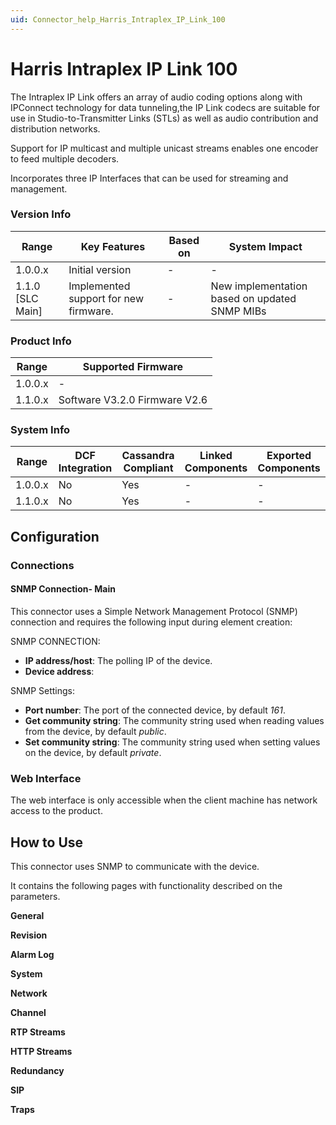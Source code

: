 ```yaml
---
uid: Connector_help_Harris_Intraplex_IP_Link_100
---
```


# Harris Intraplex IP Link 100

The Intraplex IP Link offers an array of audio coding options along with IPConnect technology for data tunneling,the IP Link codecs are suitable for use in Studio-to-Transmitter Links (STLs) as well as audio contribution and distribution networks.

Support for IP multicast and multiple unicast streams enables one encoder to feed multiple decoders.

Incorporates three IP Interfaces that can be used for streaming and management.

### Version Info

| **Range**          | **Key Features**                      | **Based on** | **System Impact**                             |
|--------------------|---------------------------------------|--------------|-----------------------------------------------|
| 1.0.0.x            | Initial version                       | \-           | \-                                            |
| 1.1.0 \[SLC Main\] | Implemented support for new firmware. | \-           | New implementation based on updated SNMP MIBs |

### Product Info

| **Range** | **Supported Firmware**        |
|-----------|-------------------------------|
| 1.0.0.x   | \-                            |
| 1.1.0.x   | Software V3.2.0 Firmware V2.6 |

### System Info

| **Range** | **DCF Integration** | **Cassandra Compliant** | **Linked Components** | **Exported Components** |
|-----------|---------------------|-------------------------|-----------------------|-------------------------|
| 1.0.0.x   | No                  | Yes                     | \-                    | \-                      |
| 1.1.0.x   | No                  | Yes                     | \-                    | \-                      |

## Configuration

### Connections

#### SNMP Connection- Main

This connector uses a Simple Network Management Protocol (SNMP) connection and requires the following input during element creation:

SNMP CONNECTION:

- **IP address/host**: The polling IP of the device.
- **Device address**:

SNMP Settings:

- **Port number**: The port of the connected device, by default *161*.
- **Get community string**: The community string used when reading values from the device, by default *public*.
- **Set community string**: The community string used when setting values on the device, by default *private*.

### Web Interface

The web interface is only accessible when the client machine has network access to the product.

## How to Use

This connector uses SNMP to communicate with the device.

It contains the following pages with functionality described on the parameters.

**General**

**Revision**

**Alarm Log**

**System**

**Network**

**Channel**

**RTP Streams**

**HTTP Streams**

**Redundancy**

**SIP**

**Traps**
